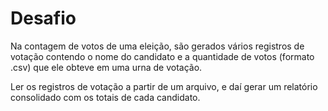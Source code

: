 # Desafio

<p>Na contagem de votos de uma eleição, são gerados vários registros
de votação contendo o nome do candidato e a quantidade de votos (formato .csv) que ele obteve em uma urna de votação.</p> 

<p>Ler os registros de votação a partir de um
arquivo, e daí gerar um relatório consolidado com os totais de cada
candidato.</p>


